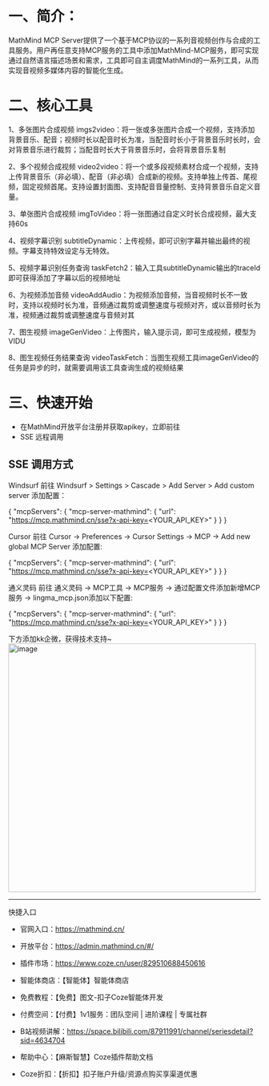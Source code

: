# 一、简介：
MathMind MCP Server提供了一个基于MCP协议的一系列音视频创作与合成的工具服务。用户再任意支持MCP服务的工具中添加MathMind-MCP服务，即可实现通过自然语言描述场景和需求，工具即可自主调度MathMind的一系列工具，从而实现音视频多媒体内容的智能化生成。

# 二、核心工具

1、多张图片合成视频
imgs2video：将一张或多张图片合成一个视频，支持添加背景音乐、配音；视频时长以配音时长为准，当配音时长小于背景音乐时长时，会对背景音乐进行裁剪；当配音时长大于背景音乐时，会将背景音乐复制

2、多个视频合成视频
video2video：将一个或多段视频素材合成一个视频，支持上传背景音乐（非必填）、配音（非必填）合成新的视频。支持单独上传首、尾视频，固定视频首尾。支持设置封面图、支持配音音量控制、支持背景音乐自定义音量。

3、单张图片合成视频
imgToVideo：将一张图通过自定义时长合成视频，最大支持60s

4、视频字幕识别
subtitleDynamic：上传视频，即可识别字幕并输出最终的视频。字幕支持特效设定与无特效。

5、视频字幕识别任务查询
taskFetch2：输入工具subtitleDynamic输出的traceId即可获得添加了字幕以后的视频地址

6、为视频添加音频
videoAddAudio：为视频添加音频，当音视频时长不一致时，支持以视频时长为准，音频通过裁剪或调整速度与视频对齐，或以音频时长为准，视频通过裁剪或调整速度与音频对其

7、图生视频
imageGenVideo：上传图片，输入提示词，即可生成视频，模型为VIDU

8、图生视频任务结果查询
videoTaskFetch：当图生视频工具imageGenVideo的任务是异步的时，就需要调用该工具查询生成的视频结果

# 三、快速开始
- 在MathMind开放平台注册并获取apikey，立即前往
- SSE 远程调用

## SSE 调用方式
Windsurf
前往 Windsurf > Settings > Cascade > Add Server > Add custom server 添加配置：

{
  "mcpServers": {
    "mcp-server-mathmind": {
      "url": "https://mcp.mathmind.cn/sse?x-api-key=<YOUR_API_KEY>"
    }
  }
}

Cursor
前往 Cursor -> Preferences -> Cursor Settings -> MCP -> Add new global MCP Server 添加配置:

{
  "mcpServers": {
    "mcp-server-mathmind": {
      "url": "https://mcp.mathmind.cn/sse?x-api-key=<YOUR_API_KEY>"
    }
  }
}

通义灵码
前往 通义灵码 -> MCP工具 -> MCP服务 -> 通过配置文件添加新增MCP服务 -> lingma_mcp.json添加以下配置:

{
  "mcpServers": {
    "mcp-server-mathmind": {
      "url": "https://mcp.mathmind.cn/sse?x-api-key=<YOUR_API_KEY>"
    }
  }
}


下方添加kk企微，获得技术支持~
<img width="494" height="496" alt="image" src="https://github.com/user-attachments/assets/f53ed106-d378-4347-aa48-91c6968b0bfe" />

--- 
快捷入口
- 官网入口：https://mathmind.cn/
- 开放平台：https://admin.mathmind.cn/#/
- 插件市场：https://www.coze.cn/user/829510688450616
- 智能体商店：【智能体】智能体商店
- 免费教程：【免费】图文-扣子Coze智能体开发
- 付费空间：【付费】1v1服务：团队空间 | 进阶课程 | 专属社群


- B站视频讲解：https://space.bilibili.com/87911991/channel/seriesdetail?sid=4634704

- 帮助中心：【麻斯智慧】Coze插件帮助文档

- Coze折扣：【折扣】扣子账户升级/资源点购买享渠道优惠

